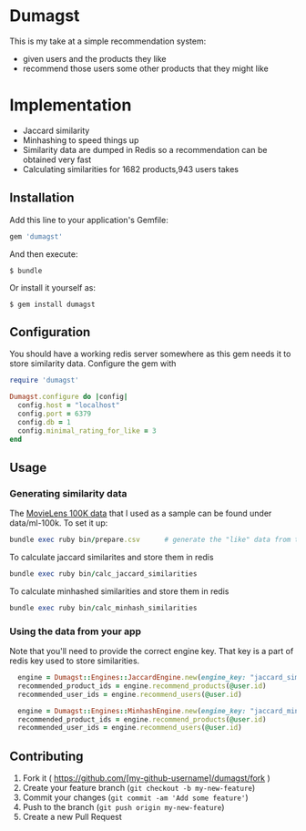 # Dumagst

This is my take at a simple recommendation system:
* given users and the products they like
* recommend those users some other products that they might like

# Implementation

* Jaccard similarity
* Minhashing to speed things up
* Similarity data are dumped in Redis so a recommendation can be obtained very fast
* Calculating similarities for 1682 products,943 users takes 

## Installation

Add this line to your application's Gemfile:

```ruby
gem 'dumagst'
```

And then execute:

    $ bundle

Or install it yourself as:

    $ gem install dumagst

## Configuration

You should have a working redis server somewhere as this gem needs it to store similarity data. Configure the gem with

```ruby
require 'dumagst'

Dumagst.configure do |config|
  config.host = "localhost"
  config.port = 6379
  config.db = 1
  config.minimal_rating_for_like = 3
end
```

## Usage

### Generating similarity data

The [MovieLens 100K data](http://grouplens.org/datasets/movielens/) that I used as a sample can be found under data/ml-100k. To set it up:

```ruby
bundle exec ruby bin/prepare.csv      # generate the "like" data from the rating data 
```

To calculate jaccard similarites and store them in redis

```ruby
bundle exec ruby bin/calc_jaccard_similarities  
```

To calculate minhashed similarities and store them in redis

```ruby
bundle exec ruby bin/calc_minhash_similarities
```

### Using the data from your app
Note that you'll need to provide the correct engine key. That key is a part of redis key used to store similarities.


```ruby
  engine = Dumagst::Engines::JaccardEngine.new(engine_key: "jaccard_similarity")
  recommended_product_ids = engine.recommend_products(@user.id)
  recommended_user_ids = engine.recommend_users(@user.id)
```

```ruby
  engine = Dumagst::Engines::MinhashEngine.new(engine_key: "jaccard_minhash_similarity")
  recommended_product_ids = engine.recommend_products(@user.id)
  recommended_user_ids = engine.recommend_users(@user.id)
```


## Contributing

1. Fork it ( https://github.com/[my-github-username]/dumagst/fork )
2. Create your feature branch (`git checkout -b my-new-feature`)
3. Commit your changes (`git commit -am 'Add some feature'`)
4. Push to the branch (`git push origin my-new-feature`)
5. Create a new Pull Request
